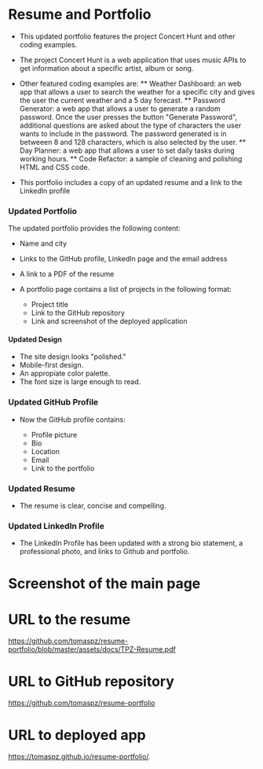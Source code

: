 # Resume and Portfolio

* This updated portfolio features the project Concert Hunt and other coding examples. 
* The project Concert Hunt is a web application that uses music APIs to get information about a specific artist, album or song.

* Other featured coding examples are:
   ** Weather Dashboard: an web app that allows a user to search the weather for a specific city and gives the user the current weather and a 5 day forecast.
   ** Password Generator: a web app that allows a user to generate a random password. Once the user presses the button "Generate Password", additional questions are asked about the type of characters the user wants to include in the password. The password generated is in betweeen 8 and 128 characters, which is also selected by the user.
   ** Day Planner: a web app that allows a user to set daily tasks during working hours.
   ** Code Refactor: a sample of cleaning and polishing HTML and CSS code.

* This portfolio includes a copy of an updated resume and a link to the LinkedIn profile

### Updated Portfolio

The updated portfolio provides the following content:

* Name and city
* Links to the GitHub profile, LinkedIn page and the email address
* A link to a PDF of the resume
* A portfolio page contains a list of projects in the following format:

  * Project title
  * Link to the GitHub repository
  * Link and screenshot of the deployed application


#### Updated Design

* The site design looks "polished." 
* Mobile-first design.
* An appropiate color palette.
* The font size is large enough to read.


### Updated GitHub Profile 

* Now the GitHub profile contains: 

    * Profile picture
    * Bio
    * Location
    * Email
    * Link to the portfolio

### Updated Resume 

* The resume is clear, concise and compelling.


### Updated LinkedIn Profile 

* The LinkedIn Profile has been updated with a strong bio statement, a professional photo, and links to Github and portfolio.

# Screenshot of the main page



# URL to the resume

https://github.com/tomaspz/resume-portfolio/blob/master/assets/docs/TPZ-Resume.pdf

# URL to GitHub repository

https://github.com/tomaspz/resume-portfolio

# URL to deployed app

https://tomaspz.github.io/resume-portfolio/.
